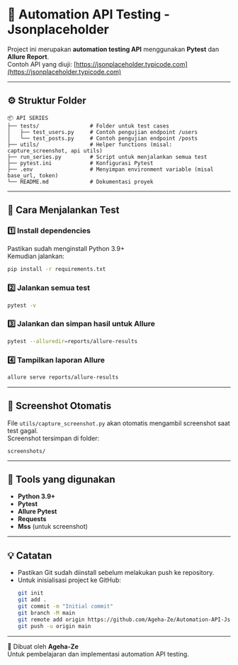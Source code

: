 # 🧪 Automation API Testing - Jsonplaceholder

Project ini merupakan **automation testing API** menggunakan **Pytest** dan **Allure Report**.  
Contoh API yang diuji: [https://jsonplaceholder.typicode.com](https://jsonplaceholder.typicode.com)

---

## ⚙️ Struktur Folder
```
📦 API SERIES
├── tests/                # Folder untuk test cases
│   ├── test_users.py     # Contoh pengujian endpoint /users
│   └── test_posts.py     # Contoh pengujian endpoint /posts
├── utils/                # Helper functions (misal: capture_screenshot, api utils)
├── run_series.py         # Script untuk menjalankan semua test
├── pytest.ini            # Konfigurasi Pytest
├── .env                  # Menyimpan environment variable (misal base_url, token)
└── README.md             # Dokumentasi proyek
```

---

## 🚀 Cara Menjalankan Test

### 1️⃣ Install dependencies
Pastikan sudah menginstall Python 3.9+  
Kemudian jalankan:
```bash
pip install -r requirements.txt
```

### 2️⃣ Jalankan semua test
```bash
pytest -v
```

### 3️⃣ Jalankan dan simpan hasil untuk Allure
```bash
pytest --alluredir=reports/allure-results
```

### 4️⃣ Tampilkan laporan Allure
```bash
allure serve reports/allure-results
```

---

## 📸 Screenshot Otomatis
File `utils/capture_screenshot.py` akan otomatis mengambil screenshot saat test gagal.  
Screenshot tersimpan di folder:
```
screenshots/
```

---

## 🧰 Tools yang digunakan
- **Python 3.9+**
- **Pytest**
- **Allure Pytest**
- **Requests**
- **Mss** (untuk screenshot)

---

## 💡 Catatan
- Pastikan Git sudah diinstall sebelum melakukan push ke repository.
- Untuk inisialisasi project ke GitHub:
  ```bash
  git init
  git add .
  git commit -m "Initial commit"
  git branch -M main
  git remote add origin https://github.com/Ageha-Ze/Automation-API-Jsonplaceholder.git
  git push -u origin main
  ```

---

🧤 Dibuat oleh **Ageha-Ze**  
Untuk pembelajaran dan implementasi automation API testing.
